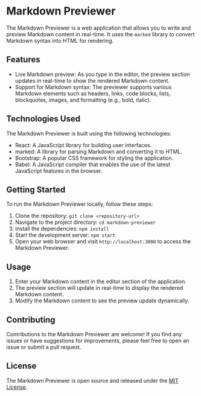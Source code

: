 # Markdown Previewer
The Markdown Previewer is a web application that allows you to write and preview Markdown content in real-time. It uses the `marked` library to convert Markdown syntax into HTML for rendering.

## Features
- Live Markdown preview: As you type in the editor, the preview section updates in real-time to show the rendered Markdown content.
- Support for Markdown syntax: The previewer supports various Markdown elements such as headers, links, code blocks, lists, blockquotes, images, and formatting (e.g., bold, italic).

## Technologies Used
The Markdown Previewer is built using the following technologies:
- React: A JavaScript library for building user interfaces.
- marked: A library for parsing Markdown and converting it to HTML.
- Bootstrap: A popular CSS framework for styling the application.
- Babel: A JavaScript compiler that enables the use of the latest JavaScript features in the browser.

## Getting Started
To run the Markdown Previewer locally, follow these steps:
1. Clone the repository: `git clone <repository-url>`
2. Navigate to the project directory: `cd markdown-previewer`
3. Install the dependencies: `npm install`
4. Start the development server: `npm start`
5. Open your web browser and visit `http://localhost:3000` to access the Markdown Previewer.

## Usage

1. Enter your Markdown content in the editor section of the application.
2. The preview section will update in real-time to display the rendered Markdown content.
3. Modify the Markdown content to see the preview update dynamically.

## Contributing

Contributions to the Markdown Previewer are welcome! If you find any issues or have suggestions for improvements, please feel free to open an issue or submit a pull request.

## License

The Markdown Previewer is open source and released under the [MIT License](LICENSE).

